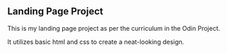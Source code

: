 ## Landing Page Project

This is my landing page project as per the curriculum in the Odin Project.

It utilizes basic html and css to create a neat-looking design.
